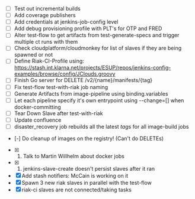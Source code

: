  - [ ] Test out incremental builds
 - [ ] Add coverage publishers
 - [ ] Add credentials at jenkins-job-config level
 - [ ] Add debug provisioning profile with PLT's for OTP and FRED
 - [ ] Alter test-flow to get artifacts from test-generate-specs and trigger multiple ct runs with them
 - [ ] Check cloudplatform/cloudmonkey for list of slaves if they are being spawned or not
 - [ ] Define Riak-CI-Profile using: https://stash.int.klarna.net/projects/ESUP/repos/jenkins-config-examples/browse/config/JClouds.groovy
 - [ ] Finish Go server for DELETE /v2/{name}/manifests/{tag}
 - [ ] Fix test-flow test-with-riak job naming
 - [ ] Generate Artifacts from image-pipeline using binding.variables
 - [ ] Let each pipeline specify it's own entrypoint using --change=[] when docker-committing
 - [ ] Tear Down Slave after test-with-riak
 - [ ] Update confluence
 - [ ] disaster_recovery job rebuilds all the latest _tags_ for all image-build jobs
 - [-] Do cleanup of images on the registry! (Can't do DELETEs)
 - [X] 1. Talk to Martin Willhelm about docker jobs
 - [X] 1. jenkins-slave-create doesn't persist slaves after it ran
 - [X] Add stash notifiers: McCain is working on it
 - [X] Spawn 3 new riak slaves in parallel with the test-flow
 - [X] riak-ci slaves are not connected/taking tasks
